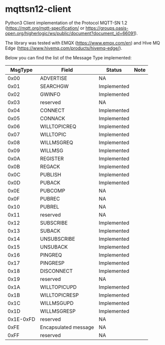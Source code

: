 # mqttsn12-client
Python3 Client implementation of the Protocol MQTT-SN 1.2 (https://mqtt.org/mqtt-specification/ or https://groups.oasis-open.org/higherlogic/ws/public/document?document_id=66091).

The library was tested with EMQX (https://www.emqx.com/en) and Hive MQ Edge (https://www.hivemq.com/products/hivemq-edge/).

Below you can find the list of the Message Type implemented:

|MsgType|Field|Status|Note|
|-|-|-|-|
|0x00|ADVERTISE|NA||
|0x01|SEARCHGW|Implemented||
|0x02|GWINFO|Implemented||
|0x03|reserved|NA||
|0x04|CONNECT|Implemented||
|0x05|CONNACK|Implemented||
|0x06|WILLTOPICREQ|Implemented||
|0x07|WILLTOPIC|Implemented||
|0x08|WILLMSGREQ|Implemented||
|0x09|WILLMSG|Implemented||
|0x0A|REGISTER|Implemented||
|0x0B|REGACK|Implemented||
|0x0C|PUBLISH|Implemented||
|0x0D|PUBACK|Implemented||
|0x0E|PUBCOMP|NA||
|0x0F|PUBREC|NA||
|0x10|PUBREL|NA||
|0x11|reserved|NA||
|0x12|SUBSCRIBE|Implemented||
|0x13|SUBACK|Implemented||
|0x14|UNSUBSCRIBE|Implemented||
|0x15|UNSUBACK|Implemented||
|0x16|PINGREQ|Implemented||
|0x17|PINGRESP|Implemented||
|0x18|DISCONNECT|Implemented||
|0x19|reserved|NA||
|0x1A|WILLTOPICUPD|Implemented||
|0x1B|WILLTOPICRESP|Implemented||
|0x1C|WILLMSGUPD|Implemented||
|0x1D|WILLMSGRESP|Implemented||
|0x1E-0xFD|reserved|NA||
|0xFE|Encapsulated message|NA||
|0xFF|reserved|NA||
